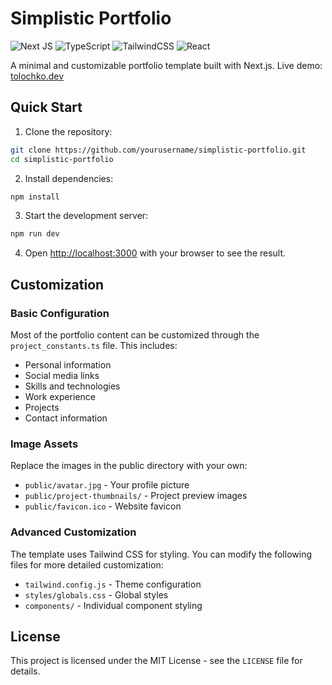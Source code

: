 # Simplistic Portfolio

![Next JS](https://img.shields.io/badge/Next-black?style=for-the-badge&logo=next.js&logoColor=white)
![TypeScript](https://img.shields.io/badge/typescript-%23007ACC.svg?style=for-the-badge&logo=typescript&logoColor=white)
![TailwindCSS](https://img.shields.io/badge/tailwindcss-%2338B2AC.svg?style=for-the-badge&logo=tailwind-css&logoColor=white)
![React](https://img.shields.io/badge/react-%2320232a.svg?style=for-the-badge&logo=react&logoColor=%2361DAFB)

A minimal and customizable portfolio template built with Next.js. Live demo: [tolochko.dev](https://tolochko.dev/)

## Quick Start

1. Clone the repository:
```bash
git clone https://github.com/yourusername/simplistic-portfolio.git
cd simplistic-portfolio
```
2. Install dependencies:
```bash
npm install
```
3. Start the development server:
```bash
npm run dev
```
4. Open [http://localhost:3000](http://localhost:3000) with your browser to see the result.

## Customization
### Basic Configuration
Most of the portfolio content can be customized through the `project_constants.ts` file. This includes:

- Personal information
- Social media links
- Skills and technologies
- Work experience
- Projects
- Contact information

### Image Assets
Replace the images in the public directory with your own:

- `public/avatar.jpg` - Your profile picture
- `public/project-thumbnails/` - Project preview images
- `public/favicon.ico` - Website favicon

### Advanced Customization
The template uses Tailwind CSS for styling. You can modify the following files for more detailed customization:

- `tailwind.config.js` - Theme configuration
- `styles/globals.css` - Global styles
- `components/` - Individual component styling

## License
This project is licensed under the MIT License - see the `LICENSE` file for details.
